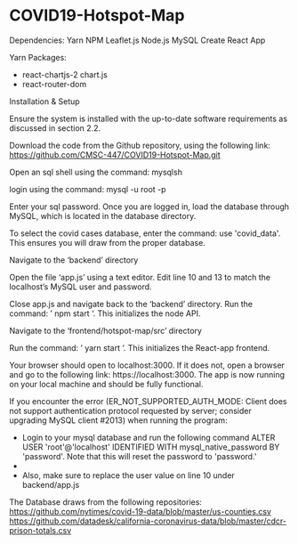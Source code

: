 # COVID19-Hotspot-Map

Dependencies:
Yarn
NPM
Leaflet.js
Node.js
MySQL
Create React App

Yarn Packages:
- react-chartjs-2 chart.js
- react-router-dom


Installation & Setup

Ensure the system is installed with the up-to-date software requirements as discussed in section 2.2. 

Download the code from the Github repository, using the following link: https://github.com/CMSC-447/COVID19-Hotspot-Map.git

Open an sql shell using the command:  mysqlsh 

login using the command:  mysql -u root -p 

Enter your sql password. Once you are logged in, load the database through MySQL, which is located in the database directory.

To select the covid cases database, enter the command: use 'covid_data'. This ensures you will draw from the proper database.

Navigate to the ‘backend’ directory

Open the file ‘app.js’ using a text editor. Edit line 10 and 13 to match the localhost’s MySQL user and password.

Close app.js and navigate back to the ‘backend’ directory. Run the command: ’ npm start ‘. This initializes the node API.

Navigate to the ‘frontend/hotspot-map/src’ directory

Run the command: ’ yarn start ‘. This initializes the React-app frontend.

Your browser should open to localhost:3000. If it does not, open a browser and go to the following link: https://localhost:3000. The app is now running on your local machine and should be fully functional.


If you encounter the error (ER_NOT_SUPPORTED_AUTH_MODE: Client does not support authentication protocol requested by server; consider upgrading MySQL client #2013) when running the program:
- Login to your mysql database and run the following command ALTER USER 'root'@'localhost' IDENTIFIED WITH mysql_native_password BY 'password'. Note that this will reset the password to 'password.'
- 
- Also, make sure to replace the user value on line 10 under backend/app.js

The Database draws from the following repositories:
https://github.com/nytimes/covid-19-data/blob/master/us-counties.csv
https://github.com/datadesk/california-coronavirus-data/blob/master/cdcr-prison-totals.csv
